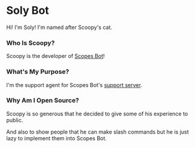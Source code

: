 # Soly Bot
Hi! I'm Soly! I'm named after Scoopy's cat.

### Who Is Scoopy?
Scoopy is the developer of [Scopes Bot](https://scopes.cf)!

### What's My Purpose?
I'm the support agent for Scopes Bot's [support server](https://discord.gg/wuBz4qYB).

### Why Am I Open Source?
Scoopy is so generous that he decided to give some of his experience to public.

And also to show people that he can make slash commands but he is just lazy to implement them into Scopes Bot.
